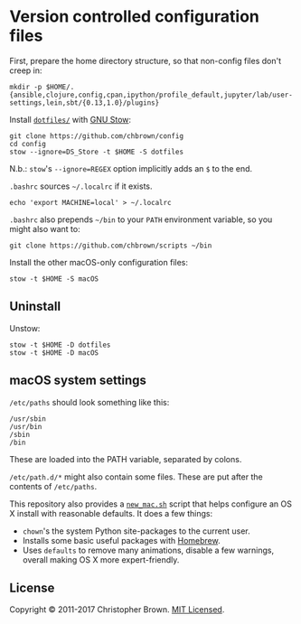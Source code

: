 # Version controlled configuration files

First, prepare the home directory structure, so that non-config files don't creep in:

    mkdir -p $HOME/.{ansible,clojure,config,cpan,ipython/profile_default,jupyter/lab/user-settings,lein,sbt/{0.13,1.0}/plugins}

Install [`dotfiles/`](dotfiles/) with [GNU Stow](https://www.gnu.org/software/stow/):

    git clone https://github.com/chbrown/config
    cd config
    stow --ignore=DS_Store -t $HOME -S dotfiles

N.b.: `stow`'s `--ignore=REGEX` option implicitly adds an `$` to the end.

`.bashrc` sources `~/.localrc` if it exists.

    echo 'export MACHINE=local' > ~/.localrc

`.bashrc` also prepends `~/bin` to your `PATH` environment variable,
so you might also want to:

    git clone https://github.com/chbrown/scripts ~/bin

Install the other macOS-only configuration files:

    stow -t $HOME -S macOS


## Uninstall

Unstow:

    stow -t $HOME -D dotfiles
    stow -t $HOME -D macOS


## macOS system settings

`/etc/paths` should look something like this:

    /usr/sbin
    /usr/bin
    /sbin
    /bin

These are loaded into the PATH variable, separated by colons.

`/etc/path.d/*` might also contain some files. These are put after the contents of `/etc/paths`.

This repository also provides a [`new_mac.sh`](new_mac.sh) script that helps configure an OS X install with reasonable defaults.
It does a few things:

* `chown`'s the system Python site-packages to the current user.
* Installs some basic useful packages with [Homebrew](http://brew.sh/).
* Uses `defaults` to remove many animations, disable a few warnings, overall making OS X more expert-friendly.


## License

Copyright © 2011-2017 Christopher Brown. [MIT Licensed](https://chbrown.github.io/licenses/MIT/#2011-2017).
